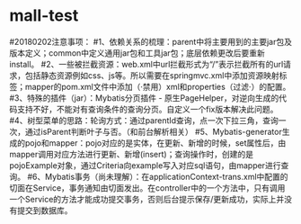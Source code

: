 # mall-test
#20180202注意事项：
#1、依赖关系的梳理：parent中将主要用到的主要jar包及版本定义；common中定义通用jar包和工具jar包；底层依赖更改后要重新install。
#2、一些被拦截资源：web.xml中url拦截形式为“/”表示拦截所有的url请求，包括静态资源例如css、js等。所以需要在springmvc.xml中添加资源映射标签；mapper的pom.xml文件中添加（·禁用）xml和properties（过滤·）的配置。
#3、特殊的插件（jar）：Mybatis分页插件 - 原生PageHelper，对逆向生成的代码支持不好，不能对有查询条件的查询分页。自定义一个fix版本解决此问题。
#4、树型菜单的思路：轮询方式：通过parentId查询，点一次下拉三角，查询一次，通过isParent判断叶子与否。（和前台解析相关）
#5、Mybatis-generator生成的pojo和mapper：pojo对应的是实体，在更新、新增的时候，set属性后，由mapper调用对应方法进行更新、新增(insert)；查询操作时，创建的是pojoExample对象，通过Criteria向example写入对应sql语句，由mapper进行查询。
#6、Mybatis事务（尚未理解）：在applicationContext-trans.xml中配置的切面在Service，事务通知由切面发出。在controller中的一个方法中，只有调用一个Service的方法才能成功提交事务，否则后台提示保存/更新成功，实际上并没有提交到数据库。
